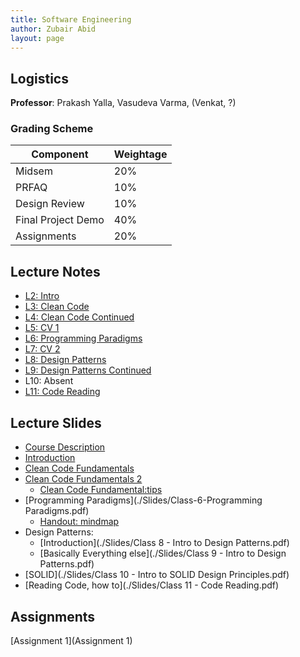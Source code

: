 ```yaml
---
title: Software Engineering 
author: Zubair Abid
layout: page
---
```



## Logistics

**Professor**: Prakash Yalla, Vasudeva Varma, (Venkat, ?)

### Grading Scheme

| Component          | Weightage |
|--------------------|-----------|
| Midsem             | 20%       |
| PRFAQ              | 10%       |
| Design Review      | 10%       |
| Final Project Demo | 40%       |
| Assignments        | 20%       |


## Lecture Notes 

- [L2: Intro](L2)
- [L3: Clean Code](L3)
- [L4: Clean Code Continued](L4)
- [L5: CV 1](L5)
- [L6: Programming Paradigms](L6)
- [L7: CV 2](L7)
- [L8: Design Patterns](L8)
- [L9: Design Patterns Continued](L9)
- L10: Absent
- [L11: Code Reading](L11)


## Lecture Slides


- [Course Description](./Slides/Class-1-Course-Description.pdf)
- [Introduction](./Slides/Class-2-Introduction.pdf)
- [Clean Code Fundamentals](./Slides/Class-3-The-Art-of-Clean-Code-Fundamentals.pdf)
- [Clean Code Fundamentals 2](./Slides/Class-4-The-Art-of-Clean-Code-Fundamentals-Continued.pdf)
    - [Clean Code Fundamental:tips](./Slides/Class-4-The-Art-of-Clean-Code-Fundamentals-Tips.pdf)
- [Programming Paradigms](./Slides/Class-6-Programming Paradigms.pdf) 
    - [Handout: mindmap](./Slides/Languages-Mindmap-Venks.jpg)
- Design Patterns:
    - [Introduction](./Slides/Class 8 - Intro to Design Patterns.pdf)
    - [Basically Everything else](./Slides/Class 9 - Intro to Design Patterns.pdf)
- [SOLID](./Slides/Class 10 - Intro to SOLID Design Principles.pdf)
- [Reading Code, how to](./Slides/Class 11 - Code Reading.pdf)

## Assignments

[Assignment 1](Assignment 1)
